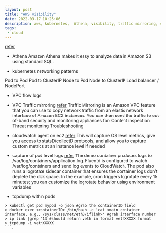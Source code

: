 ```yaml
---
layout: post
title: "AWS visibility"
date: 2022-03-17 10:25:06
description: aws, kubernetes,  Athena, visibility, traffic mirroring, cloudwatch
tags:
 - cloud
---
```


[refer](https://aws.amazon.com/blogs/networking-and-content-delivery/using-vpc-flow-logs-to-capture-and-query-eks-network-communications/)
- Athena
Amazon Athena makes it easy to analyze data in Amazon S3 using standard SQL. 

- kubernetes networking patterns

Pod to Pod
Pod to ClusterIP
Node to Pod
Node to ClusterIP
Load balancer / NodePort

- VPC flow logs

- VPC Traffic mirroring
[refer](https://aws.amazon.com/blogs/networking-and-content-delivery/mirror-production-traffic-to-test-environment-with-vpc-traffic-mirroring/)
Traffic Mirroring is an Amazon VPC feature that you can use to copy network traffic from an elastic network interface of Amazon EC2 instances. You can then send the traffic to out-of-band security and monitoring appliances for:
Content inspection
Threat monitoring
Troubleshooting

- cloudwatch agent on ec2
[refer](https://docs.aws.amazon.com/AmazonCloudWatch/latest/monitoring/Install-CloudWatch-Agent.html)
This will capture OS level metrics, give you access to statsD/collectD protocols, and allow you to capture custom metrics at an instance level if needed

- capture of pod level logs
[refer](https://aws.amazon.com/blogs/containers/how-to-capture-application-logs-when-using-amazon-eks-on-aws-fargate/)
The demo container produces logs to /var/log/containers/application.log. Fluentd is configured to watch /var/log/containers and send log events to CloudWatch. The pod also runs a logrotate sidecar container that ensures the container logs don’t deplete the disk space. In the example, cron triggers logrotate every 15 minutes; you can customize the logrotate behavior using environment variables

- tcpdump within pods
```
> kubectl get pod mypod -o json #grab the containerID field
> docker exec <containerID> /bin/bash -c 'cat <main container interface, e.g., /sys/class/net/eth0/iflink>' #grab interface number
> ip link |grep ^13 #should return veth in format vethXXXXX format
> tcpdump -i vethXXXXX
```.
